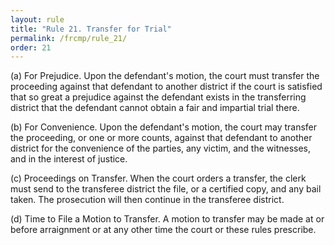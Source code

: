 ```yaml
---
layout: rule
title: "Rule 21. Transfer for Trial"
permalink: /frcmp/rule_21/
order: 21
---
```


(a) For Prejudice. Upon the defendant's motion, the court must transfer the proceeding against that defendant to another district if the court is satisfied that so great a prejudice against the defendant exists in the transferring district that the defendant cannot obtain a fair and impartial trial there.


(b) For Convenience. Upon the defendant's motion, the court may transfer the proceeding, or one or more counts, against that defendant to another district for the convenience of the parties, any victim, and the witnesses, and in the interest of justice.


(c) Proceedings on Transfer. When the court orders a transfer, the clerk must send to the transferee district the file, or a certified copy, and any bail taken. The prosecution will then continue in the transferee district.


(d) Time to File a Motion to Transfer. A motion to transfer may be made at or before arraignment or at any other time the court or these rules prescribe.
